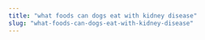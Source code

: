 ```yaml
---
title: "what foods can dogs eat with kidney disease"
slug: "what-foods-can-dogs-eat-with-kidney-disease"
---
```


